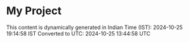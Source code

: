 # My Project

This content is dynamically generated in Indian Time (IST): 2024-10-25 19:14:58 IST
Converted to UTC: 2024-10-25 13:44:58 UTC
